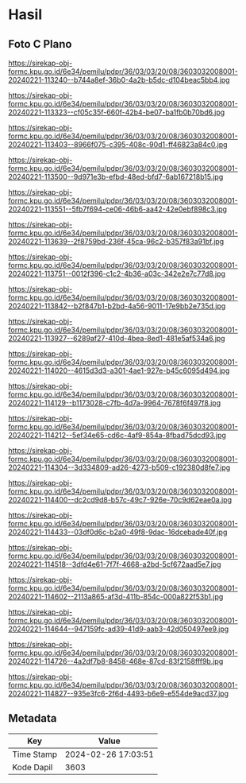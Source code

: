# Hasil

## Foto C Plano

https://sirekap-obj-formc.kpu.go.id/6e34/pemilu/pdpr/36/03/03/20/08/3603032008001-20240221-113240--b744a8ef-36b0-4a2b-b5dc-d104beac5bb4.jpg

https://sirekap-obj-formc.kpu.go.id/6e34/pemilu/pdpr/36/03/03/20/08/3603032008001-20240221-113323--cf05c35f-660f-42b4-be07-ba1fb0b70bd6.jpg

https://sirekap-obj-formc.kpu.go.id/6e34/pemilu/pdpr/36/03/03/20/08/3603032008001-20240221-113403--8966f075-c395-408c-90d1-ff46823a84c0.jpg

https://sirekap-obj-formc.kpu.go.id/6e34/pemilu/pdpr/36/03/03/20/08/3603032008001-20240221-113500--9d971e3b-efbd-48ed-bfd7-6ab167218b15.jpg

https://sirekap-obj-formc.kpu.go.id/6e34/pemilu/pdpr/36/03/03/20/08/3603032008001-20240221-113551--5fb7f694-ce06-46b6-aa42-42e0ebf898c3.jpg

https://sirekap-obj-formc.kpu.go.id/6e34/pemilu/pdpr/36/03/03/20/08/3603032008001-20240221-113639--2f8759bd-236f-45ca-96c2-b357f83a91bf.jpg

https://sirekap-obj-formc.kpu.go.id/6e34/pemilu/pdpr/36/03/03/20/08/3603032008001-20240221-113751--0012f396-c1c2-4b36-a03c-342e2e7c77d8.jpg

https://sirekap-obj-formc.kpu.go.id/6e34/pemilu/pdpr/36/03/03/20/08/3603032008001-20240221-113842--b2f847b1-b2bd-4a56-9011-17e9bb2e735d.jpg

https://sirekap-obj-formc.kpu.go.id/6e34/pemilu/pdpr/36/03/03/20/08/3603032008001-20240221-113927--6289af27-410d-4bea-8ed1-481e5af534a6.jpg

https://sirekap-obj-formc.kpu.go.id/6e34/pemilu/pdpr/36/03/03/20/08/3603032008001-20240221-114020--4615d3d3-a301-4ae1-927e-b45c6095d494.jpg

https://sirekap-obj-formc.kpu.go.id/6e34/pemilu/pdpr/36/03/03/20/08/3603032008001-20240221-114129--b1173028-c7fb-4d7a-9964-7678f6f497f8.jpg

https://sirekap-obj-formc.kpu.go.id/6e34/pemilu/pdpr/36/03/03/20/08/3603032008001-20240221-114212--5ef34e65-cd6c-4af9-854a-8fbad75dcd93.jpg

https://sirekap-obj-formc.kpu.go.id/6e34/pemilu/pdpr/36/03/03/20/08/3603032008001-20240221-114304--3d334809-ad26-4273-b509-c192380d8fe7.jpg

https://sirekap-obj-formc.kpu.go.id/6e34/pemilu/pdpr/36/03/03/20/08/3603032008001-20240221-114400--dc2cd9d8-b57c-49c7-926e-70c9d62eae0a.jpg

https://sirekap-obj-formc.kpu.go.id/6e34/pemilu/pdpr/36/03/03/20/08/3603032008001-20240221-114433--03df0d6c-b2a0-49f8-9dac-16dcebade40f.jpg

https://sirekap-obj-formc.kpu.go.id/6e34/pemilu/pdpr/36/03/03/20/08/3603032008001-20240221-114518--3dfd4e61-7f7f-4668-a2bd-5cf672aad5e7.jpg

https://sirekap-obj-formc.kpu.go.id/6e34/pemilu/pdpr/36/03/03/20/08/3603032008001-20240221-114602--2113a865-af3d-411b-854c-000a822f53b1.jpg

https://sirekap-obj-formc.kpu.go.id/6e34/pemilu/pdpr/36/03/03/20/08/3603032008001-20240221-114644--947159fc-ad39-41d9-aab3-42d050497ee9.jpg

https://sirekap-obj-formc.kpu.go.id/6e34/pemilu/pdpr/36/03/03/20/08/3603032008001-20240221-114726--4a2df7b8-8458-468e-87cd-83f2158fff9b.jpg

https://sirekap-obj-formc.kpu.go.id/6e34/pemilu/pdpr/36/03/03/20/08/3603032008001-20240221-114827--935e3fc6-2f6d-4493-b6e9-e554de9acd37.jpg


## Metadata

| Key        | Value               |
| ---------- | ------------------- |
| Time Stamp | 2024-02-26 17:03:51 |
| Kode Dapil | 3603                |



